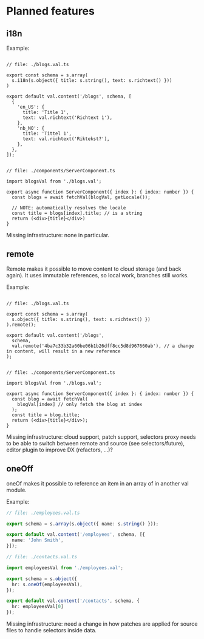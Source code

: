 # Planned features

## i18n

Example:

```tsx

// file: ./blogs.val.ts

export const schema = s.array(
  s.i18n(s.object({ title: s.string(), text: s.richtext() }))
)

export default val.content('/blogs', schema, [
  {
    'en_US': {
      title: 'Title 1',
      text: val.richtext('Richtext 1'),
    },
    'nb_NO': {
      title: 'Tittel 1',
      text: val.richtext('Riktekst?'),
    },
  },
]);


// file: ./components/ServerComponent.ts

import blogsVal from './blogs.val';

export async function ServerComponent({ index }: { index: number }) {
  const blogs = await fetchVal(blogVal, getLocale());
  
  // NOTE: automatically resolves the locale
  const title = blogs[index].title; // is a string
  return (<div>{title}</div>)
}

```

Missing infrastructure: none in particular.

## remote

Remote makes it possible to move content to cloud storage (and back again). It uses immutable references, so local work, branches still works.

Example:

```tsx

// file: ./blogs.val.ts

export const schema = s.array(
  s.object({ title: s.string(), text: s.richtext() })
).remote();

export default val.content('/blogs',
  schema,
  val.remote('4ba7c33b32a60be06b1b26dff8cc5d8d967660ab'), // a change in content, will result in a new reference
); 


// file: ./components/ServerComponent.ts

import blogsVal from './blogs.val';

export async function ServerComponent({ index }: { index: number }) {
  const blog = await fetchVal(
    blogVal[index] // only fetch the blog at index
  );
  const title = blog.title;
  return (<div>{title}</div>);
}

```

Missing infrastructure: cloud support, patch support, selectors proxy needs to be able to switch between remote and source (see selectors/future), editor plugin to improve DX (refactors, ...)?

## oneOff

oneOf makes it possible to reference an item in an array of in another val module.

Example:

```ts
// file: ./employees.val.ts

export schema = s.array(s.object({ name: s.string() }));

export default val.content('/employees', schema, [{
  name: 'John Smith',
}]);

// file: ./contacts.val.ts

import employeesVal from './employees.val';

export schema = s.object({
  hr: s.oneOf(employeesVal),
});

export default val.content('/contacts', schema, {
  hr: employeesVal[0]
});


```

Missing infrastructure: need a change in how patches are applied for source files to handle selectors inside data.

